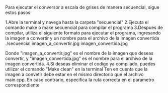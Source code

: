 Para ejecutar el conversor a escala de grises de manera secuencial, sigue estos pasos: 

1.Abre la terminal y navega hasta la carpeta "secuencial"
2.Ejecuta el comando make o make secuencial para compilar el programa
3.Despues de compilar, utiliza el siguiente formato para ejecutar el programa, ingresando la imagen a convertir y un nombre para el archivo de la imagen convertida
./secuencial imagen_a_convertir.jpg imagen_convertida.jpg

Donde "imagen_a_convertir.jpg" es el nombre de la imagen que deseas convertir, y "imagen_convertida.jpg" es el nombre para el archivo de la imagen convertida.
4.Si deseas eliminar el codigo ya compilado, puedes utilizar el comando "Make clean" en la terminal
Ten en cuenta que la imagen a convetir debe estar en el mismo directorio que el archivo main.cpp. En caso contrario, especifica la ruta correcta en el parametro correspondiente 